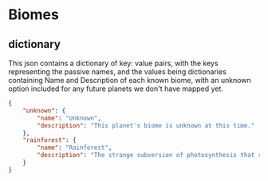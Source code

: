 # Biomes

## dictionary
This json contains a dictionary of key: value pairs, with the keys representing the passive names, and the values
being dictionaries containing Name and Description of each known biome, with an unknown option included for any future
planets we don't have mapped yet.


```json
{
	"unknown": {
		"name": "Unknown",
		"description": "This planet's biome is unknown at this time."
	},
	"rainforest": {
		"name": "Rainforest",
		"description": "The strange subversion of photosynthesis that sustains the oddly-hued flora that flourishes on this planet remains an intriguing mystery to Super Earth's greatest exo-biologists."
	}
}
```
